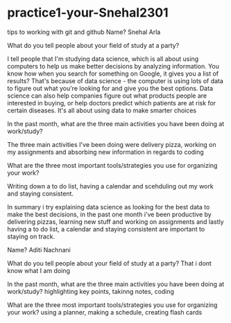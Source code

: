 # practice1-your-Snehal2301
tips to working with git and github
Name?
Snehal Arla

What do you tell people about your field of study at a party?

I tell people that I'm studying data science, which is all about using computers to help us make better decisions by analyzing information. You know how when you search for something on Google, it gives you a list of results? That's because of data science - the computer is using lots of data to figure out what you're looking for and give you the best options. Data science can also help companies figure out what products people are interested in buying, or help doctors predict which patients are at risk for certain diseases. It's all about using data to make smarter choices

In the past month, what are the three main activities you have been doing at work/study?

The three main activities I've been doing were delivery pizza, working on my assignments and absorbing new information in regards to coding

What are the three most important tools/strategies you use for organizing your work?

Writing down a to do list, having a calendar and scehduling out my work and staying consistent. 

In summary i try explaining data science as looking for the best data to make the best decisions, in the past one month i've been productive by delivering pizzas, learning new stuff and working on assignments and lastly having a to do list, a calendar and staying consistent are important to staying on track.



Name? Aditi Nachnani

What do you tell people about your field of study at a party? That i dont know what I am doing

In the past month, what are the three main activities you have been doing at work/study? highlighting key points, takinng notes, coding

What are the three most important tools/strategies you use for organizing your work? using a planner, making a schedule, creating flash cards
